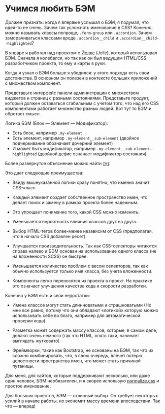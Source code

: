 # Учимся любить БЭМ

Должен признать: когда я впервые услышал о БЭМ, я подумал,
что идея-то не очень. Зачем так усложнять именование в CSS?
Конечно, можно называть классы попроще, `.form-group` или
`.accordion`. Зачем заморачиваться классами вроде
`.accordion__child` и `.accordion__child--highlighted`?

В январе я работал над проектом с [Йелле][1] (Jelle),
который использовал БЭМ. Сначала я колебался, но так как
он был ведущим HTML/CSS разработчиком проекта, то ему и
карты в руки.

Когда я узнал о БЭМ больше я убедился: у этого подхода есть
свои достоинства. В основном он полезен в контексте больших приложений с множеством компонент.

Представьте интерфейс панели администрации с множеством
виджетов и страниц с разными состояниями. Представьте
продукт, который должен оставаться стабильным с учетом того,
что над его CSS компонентами работает множество разных
людей. Вот тут то БЭМ и обретает смысл.

Логика БЭМ (Блок — Элемент — Модификатор):

* Есть блок, например `.my-element`
* Есть элемент, например `.my-element__sub-element` (двойное
   подчеркивание обозначает дочерний элемент)
* И может быть модификатор, например
  `.my-element__sub-element—-highlighted` (двойной дефис
  означает модификатор состояния).

Более развернутое объяснение можно найти [тут][2].

Это дает следующие преимущества:

* Ввиду вышеуказанной логики сразу понятно, что именно
  значит CSS-класс.

* Каждый элемент создает собственное пространство имен, что
  делает поиск и замену в рамках проекта более надежным.

* Это упрощает понимание того, какой CSS можно изменить.

* Уменьшается вероятность влияния классов друг на друга.

* Выбор HTML-тегов более-менее независим от CSS
  (предполагая, что в начало CSS добавлен ресет).

* Улучшается производительность. Так как CSS-селекторы
  читаются справа налево и БЭМ основан на использование
  одного класса (не на вложенности SCSS) он быстрее.

* Уменьшается количество проблем с весом селекторов, так как
  обычно используется только имя класса, без учета
  вложенности.

* Компоненты легко переносятся из проекта в проект. На
  практике это означает улучшения качества кода и скорости
  разработки.

Конечно у БЭМ есть и свои недостатки:

* Имена классов могут стать длинноватыми и страшноватыми (Но
   мне все равно, потому что они обладают «логикой» которую
  можно использовать себе во благо, например для
  автоматической проверки кода).

* Разметка может содержать массу классов, которые, в самом
  деле, делают очень немного (так что HTML, опять таки,
  начинает выглядеть жутковато).

* Фреймворки, такие как Bootstrap, не основаны на БЭМ, так
  что их сложно комбинировать, что, в свою очередь, влечет
  потерю целостности пространства имен, что может стать
  причиной путаницы.

Для меня, для сайтов, которые поддерживают несколько, или
даже один человек, БЭМ необязателен, и я скорее использую
[normalize.css][3] и простое именование.

Для больших проектов, БЭМ — отличный выбор. Он требует
некоторых усилий в начале работы, но экономит массу времени
впоследствии. Так что — вперед!

[1]: http://jelledesramaults.be

[2]: http://csswizardry.com/2013/01/mindbemding-getting-your-head-round-bem-syntax
[3]: http://necolas.github.io/normalize.css/
